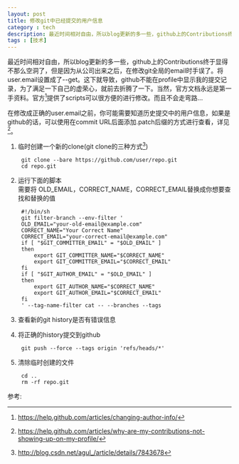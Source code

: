 ```yaml
---
layout: post
title: 修改git中已经提交的用户信息
category : tech
description: 最近时间相对自由，所以blog更新的多一些，github上的Contributions终于显得不那么空洞了，但是因为从公司出来之后，在修改git全局的email时手误了。将user.email设置成了--get。这下就导致，github不能在profile中显示我的提交记录，为了满足一下自己的虚荣心，就前去折腾了一下。当然，官方文档永远是第一手资料。官方提供了scripts可以很方便的进行修改。而且不会走弯路...
tags : [技术]
---
```

最近时间相对自由，所以blog更新的多一些，github上的Contributions终于显得不那么空洞了，但是因为从公司出来之后，在修改git全局的email时手误了。将user.email设置成了--get。这下就导致，github不能在profile中显示我的提交记录，为了满足一下自己的虚荣心，就前去折腾了一下。当然，官方文档永远是第一手资料。官方[^1]提供了scripts可以很方便的进行修改。而且不会走弯路...  

在修改成正确的user.email之前，你可能需要知道历史提交中的用户信息，如果是github的话，可以使用在commit URL后面添加.patch后缀的方式进行查看，详见[^2]。

1. 临时创建一个新的clone(git clone的三种方式[^3])  

	
		git clone --bare https://github.com/user/repo.git
		cd repo.git
	

2. 运行下面的脚本  
	需要将 OLD_EMAIL，CORRECT_NAME，CORRECT_EMAIL替换成你想要查找和替换的值

		#!/bin/sh
		git filter-branch --env-filter '
		OLD_EMAIL="your-old-email@example.com"
		CORRECT_NAME="Your Correct Name"
		CORRECT_EMAIL="your-correct-email@example.com"
		if [ "$GIT_COMMITTER_EMAIL" = "$OLD_EMAIL" ]
		then
    		export GIT_COMMITTER_NAME="$CORRECT_NAME"
    		export GIT_COMMITTER_EMAIL="$CORRECT_EMAIL"
		fi
		if [ "$GIT_AUTHOR_EMAIL" = "$OLD_EMAIL" ]
		then
    		export GIT_AUTHOR_NAME="$CORRECT_NAME"
    		export GIT_AUTHOR_EMAIL="$CORRECT_EMAIL"
		fi
		' --tag-name-filter cat -- --branches --tags

3. 查看新的git history是否有错误信息
4. 将正确的history提交到github

	
		git push --force --tags origin 'refs/heads/*'
	
5. 清除临时创建的文件
	

		cd ..
		rm -rf repo.git
	

参考:
[^1]: https://help.github.com/articles/changing-author-info/
[^2]: https://help.github.com/articles/why-are-my-contributions-not-showing-up-on-my-profile/
[^3]: http://blog.csdn.net/agul_/article/details/7843678